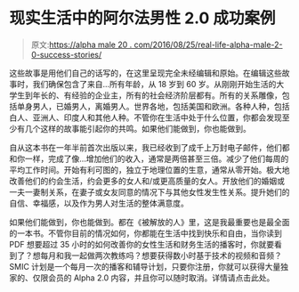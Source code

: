 # 现实生活中的阿尔法男性 2.0 成功案例

> 原文:[https://alpha male 20 . com/2016/08/25/real-life-alpha-male-2-0-success-stories/](https://alphamale20.com/2016/08/25/real-life-alpha-male-2-0-success-stories/)

这些故事是用他们自己的话写的，在这里呈现完全未经编辑和原始。在编辑这些故事时，我们确保包含了来自...所有年龄，从 18 岁到 60 岁。从刚刚开始生活的大学生到年长的、有经验的企业主，所有的社会经济阶层都有。所有的关系雕像，包括单身男人，已婚男人，离婚男人。世界各地，包括美国和欧洲。各种人种，包括白人、亚洲人、印度人和其他人种。不管你在生活中处于什么位置，你都会发现至少有几个这样的故事能引起你的共鸣。如果他们能做到，你也能做到。

自从这本书在一年半前首次出版以来，我已经收到了成千上万封电子邮件，他们都和你一样，完成了像...增加他们的收入，通常是两倍甚至三倍。减少了他们每周的平均工作时间。开始有利可图的，独立于地理位置的生意，通常从零开始。极大地改善他们的约会生活，约会更多的女人和/或更高质量的女人。开放他们的婚姻或一夫一妻制关系，在妻子或女友同意的情况下与其他女性发生性关系。提升她们的自信、幸福感，以及作为男人对生活的整体满意度。

如果他们能做到，你也能做到。都在《被解放的人》里，这是我最重要也是最全面的一本书。不管你目前的情况如何，你都能在生活中找到快乐和自由，当你读到 PDF 想要超过 35 小时的如何改善你的女性生活和财务生活的播客时，你就要看到了？想每月和我一起做两次教练吗？想要获得数小时基于技术的视频和音频？SMIC 计划是一个每月一次的播客和辅导计划，只要你注册，你就可以获得大量独家的、仅限会员的 Alpha 2.0 内容，并且你可以随时取消。详情请点击此处。